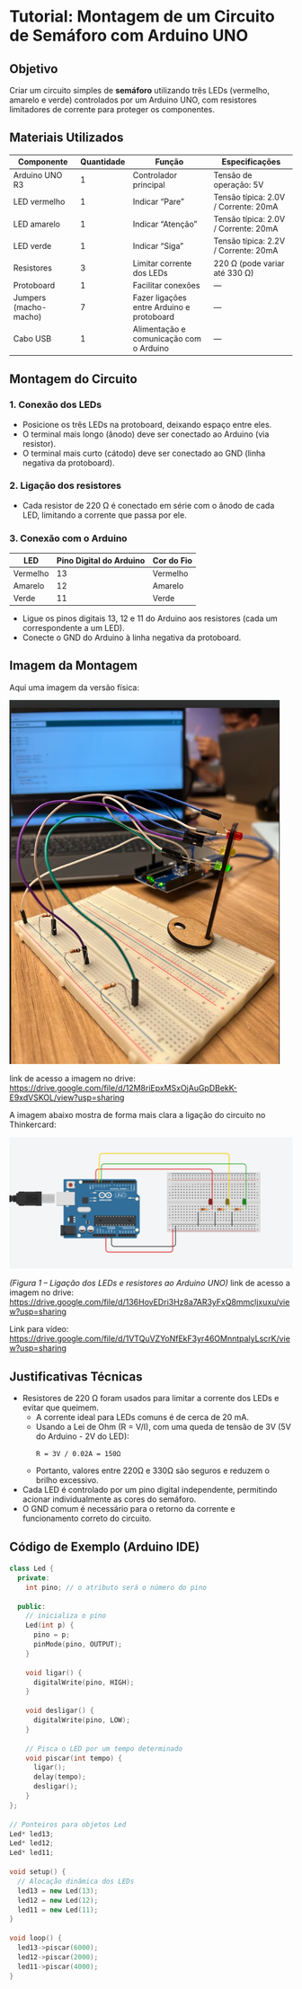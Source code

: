 # Tutorial: Montagem de um Circuito de Semáforo com Arduino UNO

## Objetivo
Criar um circuito simples de **semáforo** utilizando três LEDs (vermelho, amarelo e verde) controlados por um Arduino UNO, com resistores limitadores de corrente para proteger os componentes.



## Materiais Utilizados

| **Componente**     | **Quantidade** | **Função** | **Especificações** |
|--------------------|----------------|-------------|--------------------|
| Arduino UNO R3     | 1              | Controlador principal | Tensão de operação: 5V |
| LED vermelho        | 1              | Indicar “Pare” | Tensão típica: 2.0V / Corrente: 20mA |
| LED amarelo         | 1              | Indicar “Atenção” | Tensão típica: 2.0V / Corrente: 20mA |
| LED verde           | 1              | Indicar “Siga” | Tensão típica: 2.2V / Corrente: 20mA |
| Resistores          | 3              | Limitar corrente dos LEDs | 220 Ω (pode variar até 330 Ω) |
| Protoboard          | 1              | Facilitar conexões | — |
| Jumpers (macho-macho) | 7          | Fazer ligações entre Arduino e protoboard | — |
| Cabo USB            | 1              | Alimentação e comunicação com o Arduino | — |



## Montagem do Circuito

### 1. Conexão dos LEDs
- Posicione os três LEDs na protoboard, deixando espaço entre eles.  
- O terminal mais longo (ânodo) deve ser conectado ao Arduino (via resistor).  
- O terminal mais curto (cátodo) deve ser conectado ao GND (linha negativa da protoboard).

### 2. Ligação dos resistores
- Cada resistor de 220 Ω é conectado em série com o ânodo de cada LED, limitando a corrente que passa por ele.

### 3. Conexão com o Arduino
| **LED** | **Pino Digital do Arduino** | **Cor do Fio** |
|----------|-----------------------------|----------------|
| Vermelho | 13| Vermelho |
| Amarelo  | 12 | Amarelo | 
| Verde    | 11 | Verde | 


- Ligue os pinos digitais 13, 12 e 11 do Arduino aos resistores (cada um correspondente a um LED).  
- Conecte o GND do Arduino à linha negativa da protoboard.  



## Imagem da Montagem
Aqui uma imagem da versão física: 

![Montagem do circuito](fisico.png)

link de acesso a imagem no drive: https://drive.google.com/file/d/12M8riEpxMSxOjAuGpDBekK-E9xdVSKOL/view?usp=sharing 

A imagem abaixo mostra de forma mais clara a ligação do circuito no Thinkercard:

![Montagem do circuito](sinal.png)

*(Figura 1 – Ligação dos LEDs e resistores ao Arduino UNO)*
link de acesso a imagem no drive: https://drive.google.com/file/d/136HovEDri3Hz8a7AR3yFxQ8mmcljxuxu/view?usp=sharing

Link para vídeo: https://drive.google.com/file/d/1VTQuVZYoNfEkF3yr46OMnntpalyLscrK/view?usp=sharing

## Justificativas Técnicas

- Resistores de 220 Ω foram usados para limitar a corrente dos LEDs e evitar que queimem.  
  - A corrente ideal para LEDs comuns é de cerca de 20 mA.  
  - Usando a Lei de Ohm (R = V/I), com uma queda de tensão de 3V (5V do Arduino - 2V do LED):  
    ```
    R = 3V / 0.02A = 150Ω
    ```
  - Portanto, valores entre 220Ω e 330Ω são seguros e reduzem o brilho excessivo.
- Cada LED é controlado por um pino digital independente, permitindo acionar individualmente as cores do semáforo.
- O GND comum é necessário para o retorno da corrente e funcionamento correto do circuito.


## Código de Exemplo (Arduino IDE)

```cpp
class Led {
  private:
    int pino; // o atributo será o número do pino

  public:
    // inicializa o pino
    Led(int p) {
      pino = p;
      pinMode(pino, OUTPUT);
    }

    void ligar() {
      digitalWrite(pino, HIGH);
    }

    void desligar() {
      digitalWrite(pino, LOW);
    }

    // Pisca o LED por um tempo determinado
    void piscar(int tempo) {
      ligar();
      delay(tempo);
      desligar();
    }
};

// Ponteiros para objetos Led
Led* led13;
Led* led12;
Led* led11;

void setup() {
  // Alocação dinâmica dos LEDs
  led13 = new Led(13);
  led12 = new Led(12);
  led11 = new Led(11);
}

void loop() {
  led13->piscar(6000); 
  led12->piscar(2000);
  led11->piscar(4000);
}

